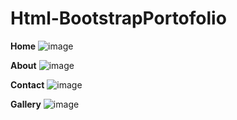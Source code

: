 ﻿# Html-BootstrapPortofolio
 
 **Home**
![image](https://user-images.githubusercontent.com/94784141/212572255-f59df809-f227-43ff-bf5b-1d06e564cdd6.png)

**About**
![image](https://user-images.githubusercontent.com/94784141/212572300-1efd9e86-cb18-4b39-af1d-df0590c2a670.png)

**Contact**
![image](https://user-images.githubusercontent.com/94784141/212572318-b10e13bf-fcc9-4690-b9b8-a46e6aac2d54.png)

**Gallery**
![image](https://user-images.githubusercontent.com/94784141/212572328-e8c73811-28c5-4a13-901d-58a1d1c5ed74.png)

